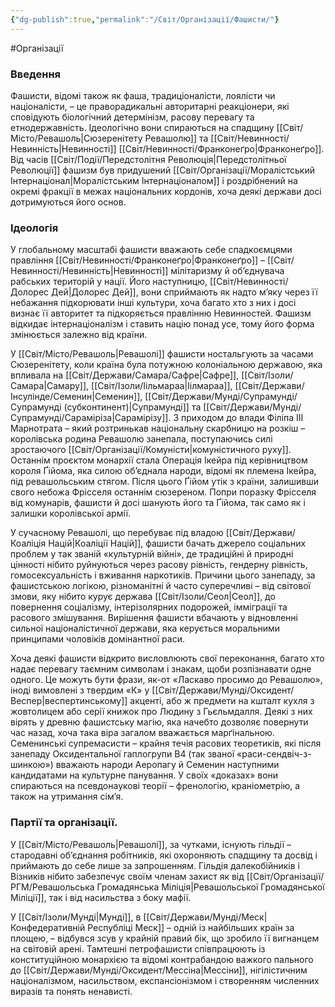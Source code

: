 ```yaml
---
{"dg-publish":true,"permalink":"/Світ/Організації/Фашисти/"}
---
```


#Організації

### Введення
Фашисти, відомі також як фаша, традиціоналісти, лоялісти чи націоналісти, – це праворадикальні авторитарні реакціонери, які сповідують біологічний детермінізм, расову перевагу та етнодержавність. Ідеологічно вони спираються на спадщину [[Світ/Місто/Ревашоль\|Сюзеренітету Ревашолю]] та [[Світ/Невинності/Невинність\|Невинності]] [[Світ/Невинності/Франконеґро\|Франконеґро]]. Від часів [[Світ/Події/Передстолітня Революція\|Передстолітньої Революції]] фашизм був придушений [[Світ/Організації/Моралістський Інтернаціонал\|Моралістським Інтернаціоналом]] і роздрібнений на окремі фракції в межах національних кордонів, хоча деякі держави досі дотримуються його основ.
### Ідеологія
У глобальному масштабі фашисти вважають себе спадкоємцями правління [[Світ/Невинності/Франконеґро\|Франконеґро]] – [[Світ/Невинності/Невинність\|Невинності]] мілітаризму й об’єднувача рабських територій у нації. Його наступницю, [[Світ/Невинності/Долорес Дей\|Долорес Дей]], вони сприймають як надто м’яку через її небажання підкорювати інші культури, хоча багато хто з них і досі визнає її авторитет та підкоряється правлінню Невинностей. Фашизм відкидає інтернаціоналізм і ставить націю понад усе, тому його форма змінюється залежно від країни.

У [[Світ/Місто/Ревашоль\|Ревашолі]] фашисти ностальгують за часами Сюзеренітету, коли країна була потужною колоніальною державою, яка впливала на [[Світ/Держави/Самара/Сафре\|Сафре]], [[Світ/Ізоли/Самара\|Самару]], [[Світ/Ізоли/Іільмараа\|Іілмараа]], [[Світ/Держави/Інсулінде/Семенин\|Семенин]], [[Світ/Держави/Мунді/Супрамунді/Супрамунді (субконтинент)\|Супрамунді]] та [[Світ/Держави/Мунді/Супрамунді/Сараміріза\|Сарамірізу]]. З приходом до влади Філіпа III Марнотрата – який розтринькав національну скарбницю на розкіш – королівська родина Ревашолю занепала, поступаючись силі зростаючого [[Світ/Організації/Комуністи\|комуністичного руху]]. Останнім проєктом монархії стала Операція Ікейра під керівництвом короля Ґійома, яка силою об’єднала народи, відомі як племена Ікейра, під ревашольським стягом. Після цього Ґійом утік з країни, залишивши свого небожа Фрісселя останнім сюзереном. Попри поразку Фрісселя від комунарів, фашисти й досі шанують його та Ґійома, так само як і залишки королівської армії.

У сучасному Ревашолі, що перебуває під владою [[Світ/Держави/Коаліція Націй\|Коаліції Націй]], фашисти бачать джерело соціальних проблем у так званій «культурній війні», де традиційні й природні цінності нібито руйнуються через расову рівність, гендерну рівність, гомосексуальність і вживання наркотиків. Причини цього занепаду, за фашистською логікою, різноманітні й часто суперечливі – від світової змови, яку нібито курує держава [[Світ/Ізоли/Сеол\|Сеол]], до повернення соціалізму, інтерізолярних подорожей, імміграції та расового змішування. Вирішення фашисти вбачають у відновленні сильної націоналістичної держави, яка керується моральними принципами чоловіків домінантної раси.

Хоча деякі фашисти відкрито висловлюють свої переконання, багато хто надає перевагу таємним символам і знакам, щоби розпізнавати одне одного. Це можуть бути фрази, як-от «Ласкаво просимо до Ревашолю», іноді вимовлені з твердим «К» у [[Світ/Держави/Мунді/Оксидент/Веспер\|веспертинському]] акценті, або ж предмети на кшталт кухля з жовтолицем або серії книжок про Людину з Гьєльмдалля. Деякі з них вірять у древню фашистську магію, яка начебто дозволяє повернути час назад, хоча така віра загалом вважається марґінальною. Семенинські супремасисти – крайня течія расових теоретиків, які після занепаду Оксидентальної гаплогрупи B4 (так званої «раси-сендвіч-з-шинкою») вважають народи Аеропагу й Семенин наступними кандидатами на культурне панування. У своїх «доказах» вони спираються на псевдонаукові теорії – френологію, краніометрію, а також на утримання сім’я.
### Партії та організації.  
У [[Світ/Місто/Ревашоль\|Ревашолі]], за чутками, існують гільдії – стародавні об’єднання робітників, які охороняють спадщину та досвід і приймають до себе лише за запрошенням. Гільдія далекобійників і Візників нібито забезпечує своїм членам захист як від [[Світ/Організації/РГМ/Ревашольська Громадянська Міліція\|Ревашольської Громадянської Міліції]], так і від насильства з боку мафії.

У [[Світ/Ізоли/Мунді\|Мунді]], в [[Світ/Держави/Мунді/Меск\|Конфедеративній Республіці Меск]] – одній із найбільших країн за площею, – відбувся зсув у крайній правий бік, що зробило її вигнанцем на світовій арені. Тамтешні петрофашисти співпрацюють із конституційною монархією та відомі контрабандою важкого пального до [[Світ/Держави/Мунді/Оксидент/Мессіна\|Мессіни]], нігілістичним націоналізмом, насильством, експансіонізмом і створенням численних виразів та понять ненависті.